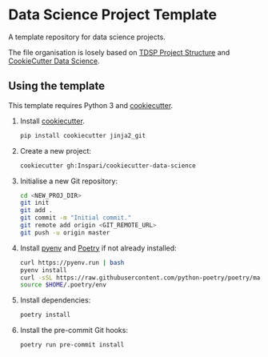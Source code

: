 # Data Science Project Template

A template repository for data science projects.

The file organisation is losely based on [TDSP Project Structure](https://github.com/Azure/Azure-TDSP-ProjectTemplate) and [CookieCutter Data Science](https://github.com/drivendata/cookiecutter-data-science/).

## Using the template

This template requires Python 3 and [cookiecutter](https://cookiecutter.readthedocs.io/en/latest/installation.html).

1. Install [cookiecutter](https://cookiecutter.readthedocs.io/en/latest/installation.html).

   ```bash
   pip install cookiecutter jinja2_git
   ```
2. Create a new project:
   ```bash
   cookiecutter gh:Inspari/cookiecutter-data-science
   ```
3. Initialise a new Git repository:
   ```bash
   cd <NEW_PROJ_DIR>
   git init
   git add .
   git commit -m "Initial commit."
   git remote add origin <GIT_REMOTE_URL>
   git push -u origin master
   ```
4. Install [pyenv](https://github.com/pyenv/pyenv) and [Poetry](https://python-poetry.org/docs/) if not already installed:
   ```bash
   curl https://pyenv.run | bash
   pyenv install
   curl -sSL https://raw.githubusercontent.com/python-poetry/poetry/master/get-poetry.py | python
   source $HOME/.poetry/env
   ```
5. Install dependencies:
   ```bash
   poetry install
   ```
6. Install the pre-commit Git hooks:
   ```bash
   poetry run pre-commit install
   ```
